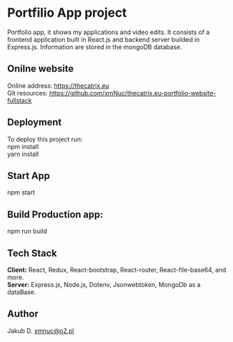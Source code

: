 # Portfilio App project

Portfolio app, it shows my applications and video edits.
It consists of a frontend application built in React.js and backend server builded in Express.js.
Information are stored in the mongoDB database.
<br>

## Onilne website

Online address:  https://thecatrix.eu
<br>
Git resources: https://github.com/xmNuc/thecatrix.eu-portfolio-website-fullstack
<br>

## Deployment

To deploy this project run:<br>
npm install<br>
yarn install

## Start App
npm start

## Build Production app:
npm run build
<br>
## Tech Stack
**Client:**  React, Redux, React-bootstrap, React-router, React-file-base64, and more.<br>
**Server:** Express.js, Node.js, Dotenv, Jsonwebtoken, MongoDb as a dataBase.<br>

## Author
Jakub D.
xmnuc@o2.pl



